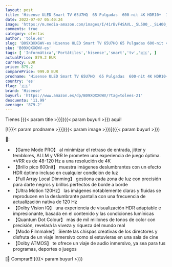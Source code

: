 ```yaml
---
layout: post
title: 'Hisense ULED Smart TV 65U7HQ  65 Pulgadas  600-nit 4K HDR10+  120 Hz  Dolby Vision IQ  Disney+  Freeview Play  Alexa Built-in  HDMI 2.1  Modo Filmmaker  Certificado Freesync  Nuevo 2022 '
date: 2022-07-07 05:40:24
image: 'https://m.media-amazon.com/images/I/41rBvF4SAVL._SL500_._SL400_.jpg'
comments: true
category: ofertas
author: 'tole.es'
slug: 'B09XQXXGWV-es Hisense ULED Smart TV 65U7HQ 65 Pulgadas 600-nit 4K HDR10+...'
sku: 'B09XQXXGWV-es'
tags: [ 'Informática','Portátiles','hisense','smart','tv','🇪🇸', ]
actualPrice: 879.2 EUR
currency: EUR
price: 879.2
comparePrice: 999.0 EUR
prodname: 'Hisense ULED Smart TV 65U7HQ  65 Pulgadas  600-nit 4K HDR10+  120 Hz  Dolby Vision IQ  Disney+  Freeview Play  Alexa Built-in  HDMI 2.1  Modo Filmmaker  Certificado Freesync  Nuevo 2022 '
country: 'es'
flag: '🇪🇸'
brand: 'Hisense'
buyurl: 'https://www.amazon.es/dp/B09XQXXGWV/?tag=tolees-21'
descuento: '11.99'
average: '879.2'
---
```


Tienes [{{< param title >}}]({{< param buyurl >}}) aqui!

[![{{< param prodname >}}]({{< param image >}})]({{< param buyurl >}})

🔎:

- 【Game Mode PRO】 al minimizar el retraso de entrada, jitter y temblores, ALLM y VRR le prometen una experiencia de juego óptima. *VRR es de 48-120 Hz a una resolución de 4K
- 【Brillo pico 600nit】 muestra imágenes deslumbrantes con un efecto HDR óptimo incluso en cualquier condición de luz
- 【Full Array Local Dimming】 gestiona cada zona de luz con precisión para darte negros y brillos perfectos de borde a borde
- 【Ultra Motion 120Hz】 las imágenes notablemente claras y fluidas se reproducen en la deslumbrante pantalla con una frecuencia de actualización nativa de 120 Hz
- 【Dolby Vision IQ】 una experiencia de visualización HDR adaptable e impresionante, basada en el contenido y las condiciones lumínicas
- 【Quantum Dot Colour】 más de mil millones de tonos de color con precisión, revelará la viveza y riqueza del mundo real
- 【Modo Filmmaker】 Siente las chispas creativas de los directores y disfruta de un viaje inmersivo como si estuvieras en una sala de cine
- 【Dolby ATMOS】 te ofrece un viaje de audio inmersivo, ya sea para tus programas, deportes o juegos

[🛒 Comprar!!!]({{< param buyurl >}})
